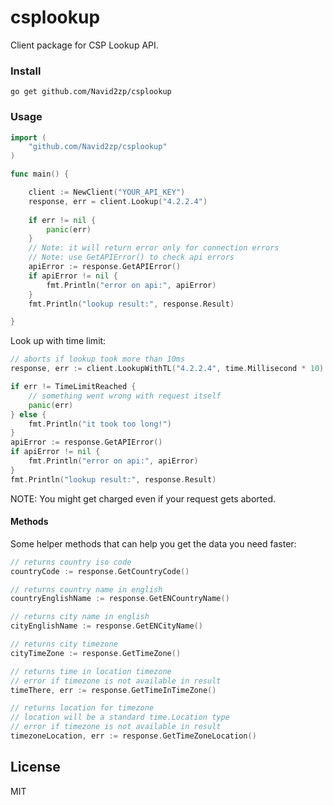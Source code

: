 # csplookup
Client package for CSP Lookup API.


### Install
```
go get github.com/Navid2zp/csplookup
```

### Usage

```go
import (
	"github.com/Navid2zp/csplookup"
)

func main() {

    client := NewClient("YOUR_API_KEY")
    response, err = client.Lookup("4.2.2.4")
    
    if err != nil {
        panic(err)
    }
    // Note: it will return error only for connection errors
    // Note: use GetAPIError() to check api errors
    apiError := response.GetAPIError()
    if apiError != nil {
        fmt.Println("error on api:", apiError)
    }
    fmt.Println("lookup result:", response.Result)

}
```

Look up with time limit:

```go
// aborts if lookup took more than 10ms
response, err := client.LookupWithTL("4.2.2.4", time.Millisecond * 10)

if err != TimeLimitReached {
    // something went wrong with request itself
    panic(err)
} else {
    fmt.Println("it took too long!")
}
apiError := response.GetAPIError()
if apiError != nil {
    fmt.Println("error on api:", apiError)
}
fmt.Println("lookup result:", response.Result)
```

NOTE: You might get charged even if your request gets aborted.

#### Methods

Some helper methods that can help you get the data you need faster:
```go
// returns country iso code
countryCode := response.GetCountryCode()

// returns country name in english
countryEnglishName := response.GetENCountryName()

// returns city name in english
cityEnglishName := response.GetENCityName()

// returns city timezone
cityTimeZone := response.GetTimeZone()

// returns time in location timezone
// error if timezone is not available in result
timeThere, err := response.GetTimeInTimeZone()

// returns location for timezone
// location will be a standard time.Location type
// error if timezone is not available in result
timezoneLocation, err := response.GetTimeZoneLocation()
```

License
----

MIT
